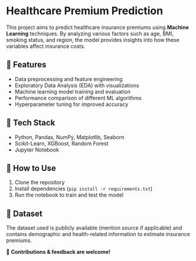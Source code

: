 # Healthcare Premium Prediction  

This project aims to predict healthcare insurance premiums using **Machine Learning** techniques. By analyzing various factors such as age, BMI, smoking status, and region, the model provides insights into how these variables affect insurance costs.  

## 🔹 Features  
- Data preprocessing and feature engineering  
- Exploratory Data Analysis (EDA) with visualizations  
- Machine learning model training and evaluation  
- Performance comparison of different ML algorithms  
- Hyperparameter tuning for improved accuracy  

## 🔹 Tech Stack  
- Python, Pandas, NumPy, Matplotlib, Seaborn  
- Scikit-Learn, XGBoost, Random Forest  
- Jupyter Notebook  

## 🔹 How to Use  
1. Clone the repository  
2. Install dependencies (`pip install -r requirements.txt`)  
3. Run the notebook to train and test the model  

## 🔹 Dataset  
The dataset used is publicly available (mention source if applicable) and contains demographic and health-related information to estimate insurance premiums.  

🚀 **Contributions & feedback are welcome!**  
